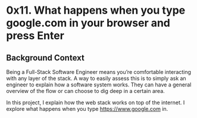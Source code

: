 # 0x11. What happens when you type google.com in your browser and press Enter

## Background Context
Being a Full-Stack Software Engineer means you’re comfortable interacting with any layer of the stack. A way to easily assess this is to simply ask an engineer to explain how a software system works. They can have a general overview of the flow or can choose to dig deep in a certain area.

In this project, I explain how the web stack works on top of the internet. I explore what happens when you type https://www.google.com in.



